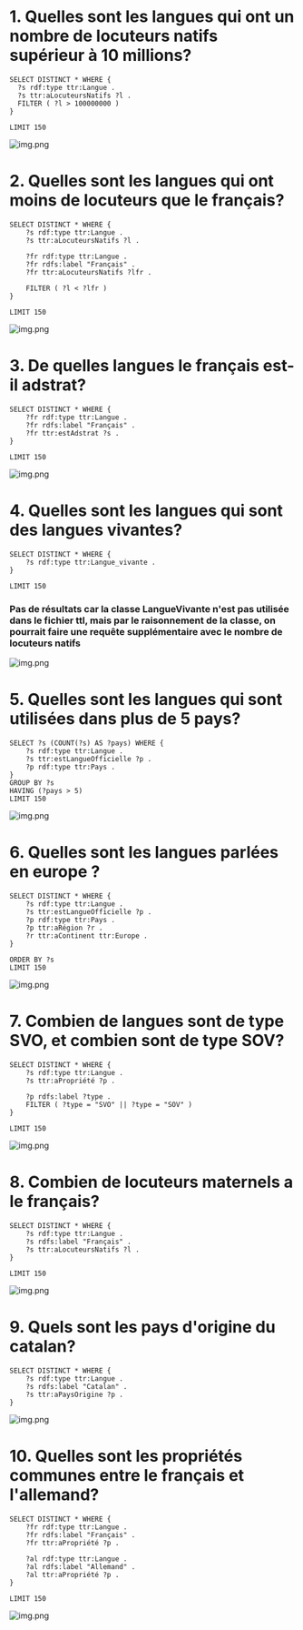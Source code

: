 # 1. Quelles sont les langues qui ont un nombre de locuteurs natifs supérieur à 10 millions?

```sparql
SELECT DISTINCT * WHERE {
  ?s rdf:type ttr:Langue .
  ?s ttr:aLocuteursNatifs ?l .
  FILTER ( ?l > 100000000 )
}

LIMIT 150
```
![img.png](imgs/1.png)
# 2. Quelles sont les langues qui ont moins de locuteurs que le français?
```sparql
SELECT DISTINCT * WHERE {
    ?s rdf:type ttr:Langue .
    ?s ttr:aLocuteursNatifs ?l .

    ?fr rdf:type ttr:Langue .
    ?fr rdfs:label "Français" .
    ?fr ttr:aLocuteursNatifs ?lfr .

    FILTER ( ?l < ?lfr )
}

LIMIT 150
```
![img.png](imgs/2.png)

# 3. De quelles langues le français est-il adstrat?
```sparql
SELECT DISTINCT * WHERE {
    ?fr rdf:type ttr:Langue .
    ?fr rdfs:label "Français" .
    ?fr ttr:estAdstrat ?s .
}

LIMIT 150
```
![img.png](imgs/3.png)

# 4. Quelles sont les langues qui sont des langues vivantes?
```sparql
SELECT DISTINCT * WHERE {
    ?s rdf:type ttr:Langue_vivante .
}

LIMIT 150
```
### Pas de résultats car la classe LangueVivante n'est pas utilisée dans le fichier ttl, mais par le raisonnement de la classe, on pourrait faire une requête supplémentaire avec le nombre de locuteurs natifs
![img.png](imgs/4.png)

# 5. Quelles sont les langues qui sont utilisées dans plus de 5 pays?
```sparql
SELECT ?s (COUNT(?s) AS ?pays) WHERE {
    ?s rdf:type ttr:Langue .
    ?s ttr:estLangueOfficielle ?p .
    ?p rdf:type ttr:Pays .
}
GROUP BY ?s
HAVING (?pays > 5)
LIMIT 150
```
![img.png](imgs/5.png)
# 6. Quelles sont les langues parlées en europe ?
```sparql
SELECT DISTINCT * WHERE {
    ?s rdf:type ttr:Langue .
    ?s ttr:estLangueOfficielle ?p .
    ?p rdf:type ttr:Pays .
    ?p ttr:aRégion ?r .
    ?r ttr:aContinent ttr:Europe .
}

ORDER BY ?s
LIMIT 150
```
![img.png](imgs/6.png)
# 7. Combien de langues sont de type SVO, et combien sont de type SOV?
```sparql
SELECT DISTINCT * WHERE {
    ?s rdf:type ttr:Langue .
    ?s ttr:aPropriété ?p .

    ?p rdfs:label ?type .
    FILTER ( ?type = "SVO" || ?type = "SOV" )
}

LIMIT 150
```
![img.png](imgs/7.png)
# 8. Combien de locuteurs maternels a le français?
```sparql
SELECT DISTINCT * WHERE {
    ?s rdf:type ttr:Langue .
    ?s rdfs:label "Français" .
    ?s ttr:aLocuteursNatifs ?l .
}

LIMIT 150
```
![img.png](imgs/8.png)
# 9. Quels sont les pays d'origine du catalan?
```sparql
SELECT DISTINCT * WHERE {
    ?s rdf:type ttr:Langue .
    ?s rdfs:label "Catalan" .
    ?s ttr:aPaysOrigine ?p .
}
```
![img.png](imgs/9.png)
# 10. Quelles sont les propriétés communes entre le français et l'allemand?
```sparql
SELECT DISTINCT * WHERE {
    ?fr rdf:type ttr:Langue .
    ?fr rdfs:label "Français" .
    ?fr ttr:aPropriété ?p .

    ?al rdf:type ttr:Langue .
    ?al rdfs:label "Allemand" .
    ?al ttr:aPropriété ?p .
}

LIMIT 150
```
![img.png](imgs/10.png)


